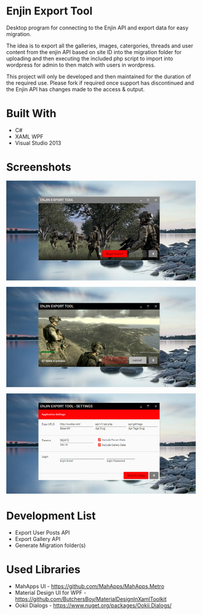 # Enjin Export Tool
Desktop program for connecting to the Enjin API and export data for easy migration.

The idea is to export all the galleries, images, catergories, threads and user content from the enjin API based on site ID into the migration folder for uploading and then executing the included php script to import into wordpress for admin to then match with users in wordpress.

This project will only be developed and then maintained for the duration of the required use. 
Please fork if required once support has discontinued and the Enjin API has changes made to the access & output.

# Built With

- C#
- XAML WPF
- Visual Studio 2013


# Screenshots

![alt tag](https://raw.githubusercontent.com/AusTac/EnjinExportTool/master/screenshots/screen_image-1.jpg)

![alt tag](https://raw.githubusercontent.com/AusTac/EnjinExportTool/master/screenshots/screen_image-2.jpg)

![alt tag](https://raw.githubusercontent.com/AusTac/EnjinExportTool/master/screenshots/screen_image-3.jpg)
 

# Development List

- Export User Posts API
- Export Gallery API
- Generate Migration folder(s)

# Used Libraries

- MahApps UI - https://github.com/MahApps/MahApps.Metro
- Material Design UI for WPF - https://github.com/ButchersBoy/MaterialDesignInXamlToolkit
- Ookii Dialogs - https://www.nuget.org/packages/Ookii.Dialogs/
